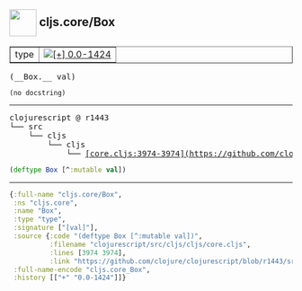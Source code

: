 ## <img width="48px" valign="middle" src="http://i.imgur.com/Hi20huC.png"> cljs.core/Box

 <table border="1">
<tr>
<td>type</td>
<td><a href="https://github.com/cljsinfo/api-refs/tree/0.0-1424"><img valign="middle" alt="[+] 0.0-1424" src="https://img.shields.io/badge/+-0.0--1424-lightgrey.svg"></a> </td>
</tr>
</table>

 <samp>
(__Box.__ val)<br>
</samp>

```
(no docstring)
```

---

 <pre>
clojurescript @ r1443
└── src
    └── cljs
        └── cljs
            └── <ins>[core.cljs:3974-3974](https://github.com/clojure/clojurescript/blob/r1443/src/cljs/cljs/core.cljs#L3974-L3974)</ins>
</pre>

```clj
(deftype Box [^:mutable val])
```


---

```clj
{:full-name "cljs.core/Box",
 :ns "cljs.core",
 :name "Box",
 :type "type",
 :signature ["[val]"],
 :source {:code "(deftype Box [^:mutable val])",
          :filename "clojurescript/src/cljs/cljs/core.cljs",
          :lines [3974 3974],
          :link "https://github.com/clojure/clojurescript/blob/r1443/src/cljs/cljs/core.cljs#L3974-L3974"},
 :full-name-encode "cljs.core_Box",
 :history [["+" "0.0-1424"]]}

```
